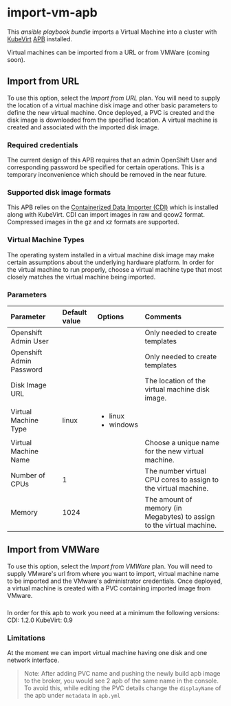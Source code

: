# import-vm-apb

This *ansible playbook bundle* imports a Virtual Machine into a cluster with
[KubeVirt](http://www.kubevirt.io)
[APB](https://github.com/ansibleplaybookbundle/kubevirt-apb) installed.

Virtual machines can be imported from a URL or from VMWare (coming soon).

## Import from URL
To use this option, select the *Import from URL* plan.  You will need to supply
the location of a virtual machine disk image and other basic parameters to
define the new virtual machine.  Once deployed, a PVC is created and the disk
image is downloaded from the specified location.  A virtual machine is created
and associated with the imported disk image.

### Required credentials
The current design of this APB requires that an admin OpenShift User and 
corresponding password be specified for certain operations. This is a 
temporary inconvenience which should be removed in the near future. 

### Supported disk image formats
This APB relies on the
[Containerized Data Importer (CDI)](https://github.com/kubevirt/containerized-data-importer)
which is installed along with KubeVirt.  CDI can import images in raw and qcow2
format.  Compressed images in the gz and xz formats are supported.  

### Virtual Machine Types
The operating system installed in a virtual machine disk image may make certain
assumptions about the underlying hardware platform.  In order for the virtual
machine to run properly, choose a virtual machine type that most closely matches
the virtual machine being imported. 

### Parameters
| Parameter                | Default value | Options   | Comments  |
|:-------------------------|:--------------|:----------|:----------|
| Openshift Admin User     |               |           | Only needed to create templates |
| Openshift Admin Password |               |           | Only needed to create templates |
| Disk Image URL           |               |           | The location of the virtual machine disk image. |
| Virtual Machine Type     | linux         | <ul><li>linux</li><li>windows</li></ul> | |
| Virtual Machine Name     |               |           | Choose a unique name for the new virtual machine. |
| Number of CPUs           | 1             |           | The number virtual CPU cores to assign to the virtual machine. |
| Memory                   | 1024          |           | The amount of memory (in Megabytes) to assign to the virtual machine. |

## Import from VMWare
To use this option, select the *Import from VMWare* plan. You will need to supply
VMware's url from where you want to import, virtual machine name to be imported
and the VMware's administrator credentials. Once deployed, a virtual machine is
created with a PVC containing imported image from VMware.

###
In order for this apb to work you need at a minimum the following versions:
CDI: 1.2.0
KubeVirt: 0.9

### Limitations
At the moment we can import virtual machine having one disk and one network interface.

>Note:
After adding PVC name and pushing the newly build apb image to the broker, you would see 2 apb of the same name in the console. To avoid this, while editing the PVC details change the `displayName` of the apb under `metadata` in `apb.yml`

